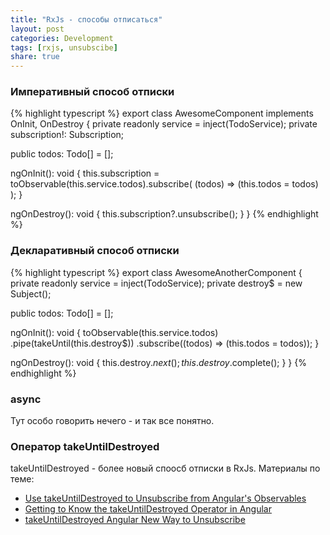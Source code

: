 ```yaml
---
title: "RxJs - способы отписаться"
layout: post
categories: Development
tags: [rxjs, unsubscibe]
share: true
---
```


### Императивный способ отписки

{% highlight typescript %}
export class AwesomeComponent implements OnInit, OnDestroy {
  private readonly service = inject(TodoService);
  private subscription!: Subscription;

  public todos: Todo[] = [];

  ngOnInit(): void {
    this.subscription = toObservable(this.service.todos).subscribe(
      (todos) => (this.todos = todos)
    );
  }

  ngOnDestroy(): void {
    this.subscription?.unsubscribe();
  }
}
{% endhighlight %}

### Декларативный способ отписки

{% highlight typescript %}
export class AwesomeAnotherComponent {
  private readonly service = inject(TodoService);
  private destroy$ = new Subject<void>();

  public todos: Todo[] = [];

  ngOnInit(): void {
    toObservable(this.service.todos)
      .pipe(takeUntil(this.destroy$))
      .subscribe((todos) => (this.todos = todos));
  }

  ngOnDestroy(): void {
    this.destroy$.next();
    this.destroy$.complete();
  }
}
{% endhighlight %}

### async

Тут особо говорить нечего - и так все понятно.

### Оператор takeUntilDestroyed

takeUntilDestroyed - более новый споосб отписки в RxJs. Материалы по теме:

- [Use takeUntilDestroyed to Unsubscribe from Angular's Observables](https://youtu.be/Cr4NRfZxaP0?si=gUE9LJ0SVXVlub-0)
- [Getting to Know the takeUntilDestroyed Operator in Angular](https://netbasal.com/getting-to-know-the-takeuntildestroyed-operator-in-angular-d965b7263856)
- [takeUntilDestroyed Angular New Way to Unsubscribe](https://monsterlessons-academy.com/posts/take-until-destroyed-angular-new-way-to-unsubscribe)